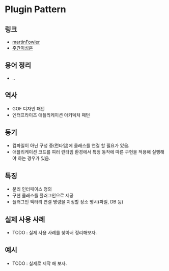 # Plugin Pattern

## 링크

* [martinFowler](https://martinfowler.com/eaaCatalog/plugin.html)
* [주간이성훈](https://harrislee.tistory.com/62)

## 용어 정리

* ..

## 역사

* GOF 디자인 패턴
* 엔터프라이즈 애플리케이션 아키텍처 패턴

## 동기

* 컴파일이 아닌 구성 중(런타임)에 클래스를 연결 할 필요가 있음.
* 애플리케이션 코드를 여러 런타임 환경에서 특정 동작에 따른 구현을 적용해 실행해야 하는 경우가 있음.

## 특징

* 분리 인터페이스 정의
* 구현 클래스를 플러그인으로 제공
* 플러그인 팩터리 연결 명령을 지정할 장소 명시(파일, DB 등)

## 실제 사용 사례

* TODO : 실제 사용 사례를 찾아서 정리해보자.

## 예시

* TODO : 실제로 제작 해 보자.
